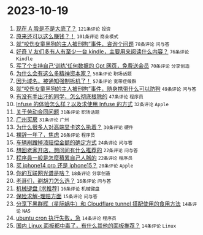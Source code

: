 # 2023-10-19

1. [现在 A 股是不是大底了？](https://www.v2ex.com/t/983365) `121条评论` `投资`
1. [原来还可以这么赚钱？！](https://www.v2ex.com/t/983344) `101条评论` `商业模式`
1. [就“咬伤女童黑狗的主人被刑拘”事件，咨询个问题](https://www.v2ex.com/t/983371) `78条评论` `问与答`
1. [好奇 V 友们多有人有至少一台 kindle，主要用来阅读什么内容？](https://www.v2ex.com/t/983414) `76条评论` `Kindle`
1. [写了个支持自己‘训练’任何数据的 Gpt 网页，免费送会员](https://www.v2ex.com/t/983404) `70条评论` `分享创造`
1. [为什么会有这么多精神资本家？](https://www.v2ex.com/t/983364) `58条评论` `职场话题`
1. [因为域名，被通知强制拆机了！](https://www.v2ex.com/t/983333) `57条评论` `宽带症候群`
1. [就“咬伤女童黑狗的主人被刑拘”事件，随身携带什么可以防狗](https://www.v2ex.com/t/983473) `49条评论` `问与答`
1. [有没有手出汗的同学，怎么彻底根除的](https://www.v2ex.com/t/983499) `47条评论` `程序员`
1. [Infuse 的体验怎么样？以及求使用 Infuse 的方式](https://www.v2ex.com/t/983468) `32条评论` `Apple`
1. [关于劳动合同问题](https://www.v2ex.com/t/983406) `31条评论` `职场话题`
1. [广州买房](https://www.v2ex.com/t/983391) `31条评论` `广州`
1. [为什么很多人对高端显卡这么执着？](https://www.v2ex.com/t/983407) `30条评论` `硬件`
1. [裸辞一年了，焦虑](https://www.v2ex.com/t/983360) `26条评论` `程序员`
1. [车辆剐蹭掉漆赔偿金额的确定方式](https://www.v2ex.com/t/983346) `24条评论` `问与答`
1. [想回老家开店，想问问有什么推荐的](https://www.v2ex.com/t/983386) `22条评论` `问与答`
1. [程序員一般是怎麼積累自己人脈的](https://www.v2ex.com/t/983353) `22条评论` `程序员`
1. [买 iphone14 pro 还是 iphone15？](https://www.v2ex.com/t/983341) `20条评论` `Apple`
1. [你的互联网光谱是啥？](https://www.v2ex.com/t/983367) `18条评论` `分享创造`
1. [老哥们，剃胡刀怎么选？](https://www.v2ex.com/t/983408) `16条评论` `问与答`
1. [机械键盘 [求推荐]](https://www.v2ex.com/t/983349) `16条评论` `机械键盘`
1. [保险求解-理赔方面](https://www.v2ex.com/t/983343) `15条评论` `问与答`
1. [分享下黑群晖（星际蜗牛）和 Cloudflare tunnel 搭配使用的食用方法](https://www.v2ex.com/t/983481) `14条评论` `NAS`
1. [ubuntu cron 执行失败，急](https://www.v2ex.com/t/983430) `14条评论` `程序员`
1. [国内 Linux 面板都中毒了，有什么其他的面板推荐？](https://www.v2ex.com/t/983351) `14条评论` `Linux`

